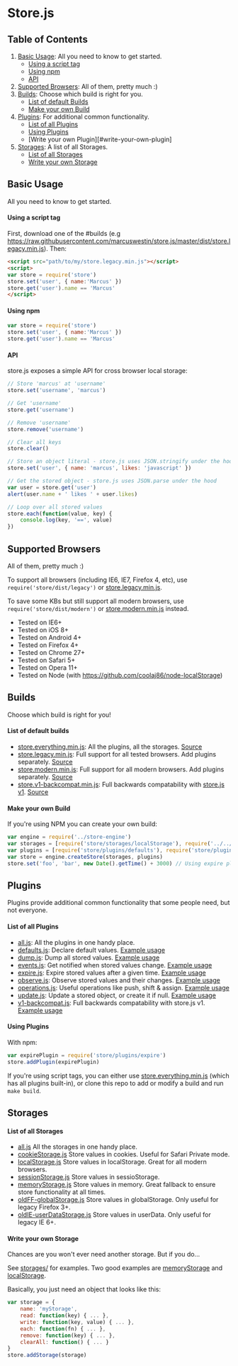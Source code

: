 Store.js
========

Table of Contents
-----------------

1. [Basic Usage](#basic-usage): All you need to know to get started.
	- [Using a script tag](#using-a-script-tag)
	- [Using npm](#using-npm)
	- [API](#api)
2. [Supported Browsers](#supported-browsers): All of them, pretty much :)
3. [Builds](#builds): Choose which build is right for you.
	- [List of default Builds](#list-of-default-builds)
	- [Make your own Build](#make-your-own-build)
4. [Plugins](#plugins): For additional common functionality.
	- [List of all Plugins](#list-of-all-plugins)
	- [Using Plugins](#using-plugins)
	- [Write your own Plugin][#write-your-own-plugin]
5. [Storages](#storages): A list of all Storages.
	- [List of all Storages](#list-of-all-storages)
	- [Write your own Storage](#write-your-own-storage)



Basic Usage
-----------
All you need to know to get started.

#### Using a script tag

First, download one of the #builds (e.g https://raw.githubusercontent.com/marcuswestin/store.js/master/dist/store.legacy.min.js). Then:

```html
<script src="path/to/my/store.legacy.min.js"></script>
<script>
var store = require('store')
store.set('user', { name:'Marcus' })
store.get('user').name == 'Marcus'
</script>
```

#### Using npm

```js
var store = require('store')
store.set('user', { name:'Marcus' })
store.get('user').name == 'Marcus'
```


#### API

store.js exposes a simple API for cross browser local storage:

```js
// Store 'marcus' at 'username'
store.set('username', 'marcus')

// Get 'username'
store.get('username')

// Remove 'username'
store.remove('username')

// Clear all keys
store.clear()

// Store an object literal - store.js uses JSON.stringify under the hood
store.set('user', { name: 'marcus', likes: 'javascript' })

// Get the stored object - store.js uses JSON.parse under the hood
var user = store.get('user')
alert(user.name + ' likes ' + user.likes)

// Loop over all stored values
store.each(function(value, key) {
	console.log(key, '==', value)
})
```


Supported Browsers
------------------
All of them, pretty much :)

To support all browsers (including IE6, IE7, Firefox 4, etc), use `require('store/dist/legacy')` or [store.legacy.min.js](dist/store.legacy.min.js).

To save some KBs but still support all modern browsers, use `require('store/dist/modern')` or [store.modern.min.js](dist/store.modern.min.js) instead.

- Tested on IE6+
- Tested on iOS 8+
- Tested on Android 4+
- Tested on Firefox 4+
- Tested on Chrome 27+
- Tested on Safari 5+
- Tested on Opera 11+
- Tested on Node (with https://github.com/coolaj86/node-localStorage)



Builds
------
Choose which build is right for you!

#### List of default builds

- [store.everything.min.js](dist/store.everything.min.js): All the plugins, all the storages. [Source](dist/store.everything.js)
- [store.legacy.min.js](dist/store.legacy.min.js): Full support for all tested browsers. Add plugins separately. [Source](dist/store.legacy.js)
- [store.modern.min.js](dist/store.modern.min.js): Full support for all modern browsers. Add plugins separately. [Source](dist/store.modern.js)
- [store.v1-backcompat.min.js](dist/store.dist/v1-backcompat.min.js): Full backwards compatability with [store.js v1](https://github.com/marcuswestin/store.js/releases/tag/v1.3.20). [Source](dist/store.v1-backcompat.js)

#### Make your own Build

If you're using NPM you can create your own build:

```js
var engine = require('../store-engine')
var storages = [require('store/storages/localStorage'), require('../../storages/cookieStorage')]
var plugins = [require('store/plugins/defaults'), require('store/plugins/expire')]
var store = engine.createStore(storages, plugins)
store.set('foo', 'bar', new Date().getTime() + 3000) // Using expire plugin to expire in 3 seconds
```



Plugins
-------
Plugins provide additional common functionality that some people need, but not everyone.

#### List of all Plugins

- [all.js](plugins/all.js):                      All the plugins in one handy place.
- [defaults.js](plugins/defaults.js):            Declare default values. [Example usage](plugins/defaults_test.js)
- [dump.js](plugins/dump.js):                    Dump all stored values. [Example usage](plugins/dump_test.js)
- [events.js](plugins/events.js):                Get notified when stored values change. [Example usage](plugins/events_test.js)
- [expire.js](plugins/expire.js):                Expire stored values after a given time. [Example usage](plugins/expire_test.js)
- [observe.js](plugins/observe.js):              Observe stored values and their changes. [Example usage](plugins/observe_test.js)
- [operations.js](plugins/operations.js):        Useful operations like push, shift & assign. [Example usage](plugins/operations_test.js)
- [update.js](plugins/update.js):                Update a stored object, or create it if null. [Example usage](plugins/update_test.js)
- [v1-backcompat.js](plugins/v1-backcompat.js):  Full backwards compatability with store.js v1. [Example usage](plugins/v1-backcompat_test.js)

#### Using Plugins

With npm:

```js
var expirePlugin = require('store/plugins/expire')
store.addPlugin(expirePlugin)
```

If you're using script tags, you can either use [store.everything.min.js](dist/store.everything.min.js) (which
has all plugins built-in), or clone this repo to add or modify a build and run `make build`.



Storages
--------


#### List of all Storages

- [all.js](storages/all.js)                                     All the storages in one handy place.
- [cookieStorage.js](storages/cookieStorage.js)                 Store values in cookies. Useful for Safari Private mode.
- [localStorage.js](storages/localStorage.js)                   Store values in localStorage. Great for all modern browsers.
- [sessionStorage.js](storages/sessionStorage.js)               Store values in sessioStorage.
- [memoryStorage.js](storages/memoryStorage.js)                 Store values in memory. Great fallback to ensure store functionality at all times.
- [oldFF-globalStorage.js](storages/oldFF-globalStorage.js)     Store values in globalStorage. Only useful for legacy Firefox 3+.
- [oldIE-userDataStorage.js](storages/oldIE-userDataStorage.js) Store values in userData. Only useful for legacy IE 6+.


#### Write your own Storage

Chances are you won't ever need another storage. But if you do...

See [storages/](storages/) for examples. Two good examples are [memoryStorage](memoryStorage) and [localStorage](localStorage).

Basically, you just need an object that looks like this:

```js
var storage = {
	name: 'myStorage',
	read: function(key) { ... },
	write: function(key, value) { ... },
	each: function(fn) { ... },
	remove: function(key) { ... },
	clearAll: function() { ... }
}
store.addStorage(storage)
```



